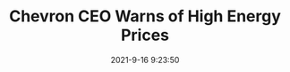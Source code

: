 ---
"title": "Chevron CEO Warns of High Energy Prices"
"date": "2021-9-16 9:23:50"
"feed_name": "RIGZONE"
"feed_website": "http://www.rigzone.com/"
"feed_rss": "http://www.rigzone.com/news/rss/rigzone_latest.aspx"
"link": "https://www.rigzone.com/news/wire/chevron_ceo_warns_of_high_energy_prices-16-sep-2021-166445-article/?rss=true"
"file": "_posts/2021-1-1-03b9412fbca4ac56485fd37dacf4e20da81d3eb2.md"
"accident": "0"
"drilling": "0"
"dead": "0"
"injured": "0"
---